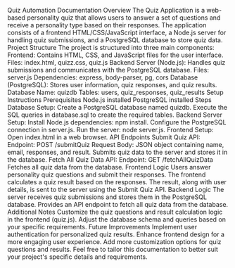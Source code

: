 Quiz Automation Documentation
Overview
The Quiz Application is a web-based personality quiz that allows users to answer a set of questions and receive a personality type based on their responses. The application consists of a frontend HTML/CSS/JavaScript interface, a Node.js server for handling quiz submissions, and a PostgreSQL database to store quiz data.
Project Structure
The project is structured into three main components:
Frontend: Contains HTML, CSS, and JavaScript files for the user interface.
Files: index.html, quizz.css, quiz.js
Backend Server (Node.js): Handles quiz submissions and communicates with the PostgreSQL database.
Files: server.js
Dependencies: express, body-parser, pg, cors
Database (PostgreSQL): Stores user information, quiz responses, and quiz results.
Database Name: quizdb
Tables: users, quiz_responses, quiz_results
Setup Instructions
Prerequisites
Node.js installed
PostgreSQL installed
Steps
Database Setup:
Create a PostgreSQL database named quizdb.
Execute the SQL queries in database.sql to create the required tables.
Backend Server Setup:
Install Node.js dependencies: npm install.
Configure the PostgreSQL connection in server.js.
Run the server: node server.js.
Frontend Setup:
Open index.html in a web browser.
API Endpoints
Submit Quiz API:
Endpoint: POST /submitQuiz
Request Body: JSON object containing name, email, responses, and result.
Submits quiz data to the server and stores it in the database.
Fetch All Quiz Data API:
Endpoint: GET /fetchAllQuizData
Fetches all quiz data from the database.
Frontend Logic
Users answer personality quiz questions and submit their responses.
The frontend calculates a quiz result based on the responses.
The result, along with user details, is sent to the server using the Submit Quiz API.
Backend Logic
The server receives quiz submissions and stores them in the PostgreSQL database.
Provides an API endpoint to fetch all quiz data from the database.
Additional Notes
Customize the quiz questions and result calculation logic in the frontend (quiz.js).
Adjust the database schema and queries based on your specific requirements.
Future Improvements
Implement user authentication for personalized quiz results.
Enhance frontend design for a more engaging user experience.
Add more customization options for quiz questions and results.
Feel free to tailor this documentation to better suit your project's specific details and requirements.

